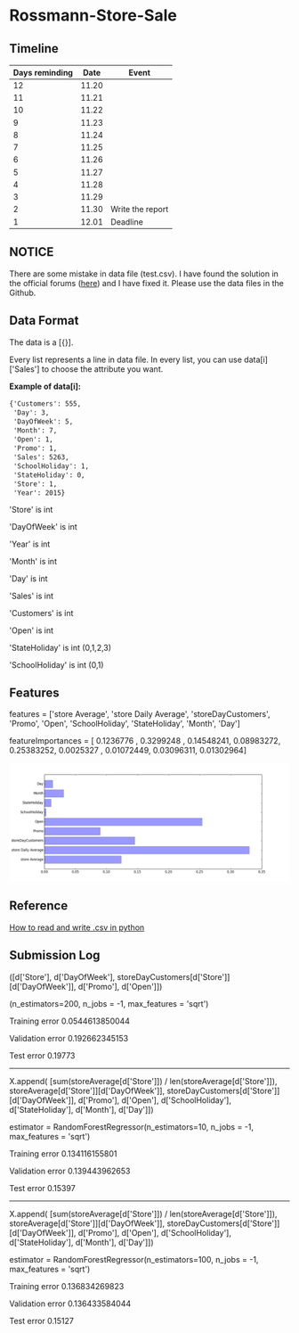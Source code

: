 # Rossmann-Store-Sale

## Timeline
|Days reminding|Date|Event|
|-----|-----|-----|
|12|11.20| |
|11|11.21| |
|10|11.22| |
|9|11.23| |
|8|11.24| |
|7|11.25| |
|6|11.26| |
|5|11.27| |
|4|11.28| |
|3|11.29| |
|2|11.30| Write the report|
|1|12.01| Deadline|


## NOTICE
There are some mistake in data file (test.csv). I have found the solution in the official forums ([here](https://www.kaggle.com/c/rossmann-store-sales/forums/t/16835/open-is-blank-in-test-file-for-store-622)) and I have fixed it. Please use the data files in the Github.

## Data Format

The data is a [{}].

Every list represents a line in data file.
In every list, you can use data[i]['Sales'] to choose the attribute you want.


**Example of data[i]:**

	{'Customers': 555,
	 'Day': 3,
	 'DayOfWeek': 5,
	 'Month': 7,
	 'Open': 1,
	 'Promo': 1,
	 'Sales': 5263,
	 'SchoolHoliday': 1,
	 'StateHoliday': 0,
	 'Store': 1,
	 'Year': 2015}

'Store' is int

'DayOfWeek' is int

'Year' is int

'Month' is int

'Day' is int

'Sales' is int

'Customers' is int 

'Open' is int

'StateHoliday' is int (0,1,2,3)

'SchoolHoliday' is int (0,1)


## Features
features = ['store Average', 'store Daily Average', 'storeDayCustomers', 'Promo', 'Open', 'SchoolHoliday', 'StateHoliday', 'Month', 'Day']

featureImportances = [ 0.1236776 ,  0.3299248 ,  0.14548241,  0.08983272,  0.25383252,
        0.0025327 ,  0.01072449,  0.03096311,  0.01302964]
        
![](figure_1.png)

## Reference
[How to read and write .csv in python](https://docs.python.org/2/library/csv.html)

## Submission Log

([d['Store'], d['DayOfWeek'], storeDayCustomers[d['Store']][d['DayOfWeek']], d['Promo'], d['Open']])

(n_estimators=200, n_jobs = -1, max_features = 'sqrt')

Training error 0.0544613850044

Validation error 0.192662345153

Test error 0.19773

---

X.append( [sum(storeAverage[d['Store']]) / len(storeAverage[d['Store']]), storeAverage[d['Store']][d['DayOfWeek']], storeDayCustomers[d['Store']][d['DayOfWeek']], d['Promo'], d['Open'], d['SchoolHoliday'], d['StateHoliday'], d['Month'], d['Day']]) 

estimator = RandomForestRegressor(n_estimators=10, n_jobs = -1, max_features = 'sqrt')


Training error 0.134116155801

Validation error 0.139443962653

Test error 0.15397

---

X.append( [sum(storeAverage[d['Store']]) / len(storeAverage[d['Store']]), storeAverage[d['Store']][d['DayOfWeek']], storeDayCustomers[d['Store']][d['DayOfWeek']], d['Promo'], d['Open'], d['SchoolHoliday'], d['StateHoliday'], d['Month'], d['Day']]) 

estimator = RandomForestRegressor(n_estimators=100, n_jobs = -1, max_features = 'sqrt')


Training error 0.136834269823

Validation error 0.136433584044

Test error 0.15127